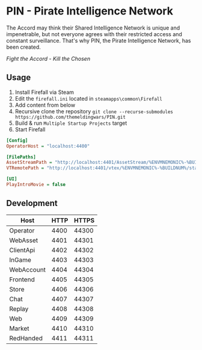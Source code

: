 # PIN - Pirate Intelligence Network

The Accord may think their Shared Intelligence Network is unique and impenetrable,
but not everyone agrees with their restricted access and constant surveillance.
That's why PIN, the Pirate Intelligence Network, has been created.

*Fight the Accord - Kill the Chosen*

## Usage

1. Install Firefall via Steam
2. Edit the `firefall.ini` located in `steamapps\common\Firefall`
3. Add content from below
4. Recursive clone the repository `git clone --recurse-submodules https://github.com/themeldingwars/PIN.git`
5. Build & run `Multiple Startup Projects` target
6. Start Firefall

```ini
[Config]
OperatorHost = "localhost:4400"

[FilePaths]
AssetStreamPath = "http://localhost:4401/AssetStream/%ENVMNEMONIC%-%BUILDNUM%/"
VTRemotePath = "http://localhost:4401/vtex/%ENVMNEMONIC%-%BUILDNUM%/static.vtex"

[UI]
PlayIntroMovie = false
```

## Development

| Host       | HTTP | HTTPS |
|------------|------|-------|
| Operator   | 4400 | 44300 |
| WebAsset   | 4401 | 44301 |
| ClientApi  | 4402 | 44302 |
| InGame     | 4403 | 44303 |
| WebAccount | 4404 | 44304 |
| Frontend   | 4405 | 44305 |
| Store      | 4406 | 44306 |
| Chat       | 4407 | 44307 |
| Replay     | 4408 | 44308 |
| Web        | 4409 | 44309 |
| Market     | 4410 | 44310 |
| RedHanded  | 4411 | 44311 |
